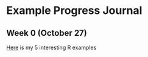 # Example Progress Journal

## Week 0 (October 27)

[Here](files/example_homework_0.html) is my 5 interesting R examples